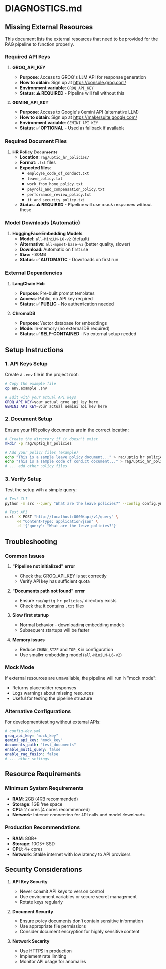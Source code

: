 # DIAGNOSTICS.md

## Missing External Resources

This document lists the external resources that need to be provided for the RAG pipeline to function properly.

### Required API Keys

1. **GROQ_API_KEY**

   - **Purpose**: Access to GROQ's LLM API for response generation
   - **How to obtain**: Sign up at https://console.groq.com/
   - **Environment variable**: `GROQ_API_KEY`
   - **Status**: ⚠️ **REQUIRED** - Pipeline will fail without this

2. **GEMINI_API_KEY**
   - **Purpose**: Access to Google's Gemini API (alternative LLM)
   - **How to obtain**: Sign up at https://makersuite.google.com/
   - **Environment variable**: `GEMINI_API_KEY`
   - **Status**: ✅ **OPTIONAL** - Used as fallback if available

### Required Document Files

1. **HR Policy Documents**
   - **Location**: `rag/uptiq_hr_policies/`
   - **Format**: `.txt` files
   - **Expected files**:
     - `employee_code_of_conduct.txt`
     - `leave_policy.txt`
     - `work_from_home_policy.txt`
     - `payroll_and_compensation_policy.txt`
     - `performance_review_policy.txt`
     - `it_and_security_policy.txt`
   - **Status**: ⚠️ **REQUIRED** - Pipeline will use mock responses without these

### Model Downloads (Automatic)

1. **HuggingFace Embedding Models**
   - **Model**: `all-MiniLM-L6-v2` (default)
   - **Alternative**: `all-mpnet-base-v2` (better quality, slower)
   - **Download**: Automatic on first use
   - **Size**: ~80MB
   - **Status**: ✅ **AUTOMATIC** - Downloads on first run

### External Dependencies

1. **LangChain Hub**

   - **Purpose**: Pre-built prompt templates
   - **Access**: Public, no API key required
   - **Status**: ✅ **PUBLIC** - No authentication needed

2. **ChromaDB**
   - **Purpose**: Vector database for embeddings
   - **Mode**: In-memory (no external DB required)
   - **Status**: ✅ **SELF-CONTAINED** - No external setup needed

## Setup Instructions

### 1. API Keys Setup

Create a `.env` file in the project root:

```bash
# Copy the example file
cp env.example .env

# Edit with your actual API keys
GROQ_API_KEY=your_actual_groq_api_key_here
GEMINI_API_KEY=your_actual_gemini_api_key_here
```

### 2. Document Setup

Ensure your HR policy documents are in the correct location:

```bash
# Create the directory if it doesn't exist
mkdir -p rag/uptiq_hr_policies

# Add your policy files (example)
echo "This is a sample leave policy document..." > rag/uptiq_hr_policies/leave_policy.txt
echo "This is a sample code of conduct document..." > rag/uptiq_hr_policies/employee_code_of_conduct.txt
# ... add other policy files
```

### 3. Verify Setup

Test the setup with a simple query:

```bash
# Test CLI
python -m src --query "What are the leave policies?" --config config.yml

# Test API
curl -X POST "http://localhost:8000/api/v1/query" \
     -H "Content-Type: application/json" \
     -d '{"query": "What are the leave policies?"}'
```

## Troubleshooting

### Common Issues

1. **"Pipeline not initialized" error**

   - Check that GROQ_API_KEY is set correctly
   - Verify API key has sufficient quota

2. **"Documents path not found" error**

   - Ensure `rag/uptiq_hr_policies/` directory exists
   - Check that it contains `.txt` files

3. **Slow first startup**

   - Normal behavior - downloading embedding models
   - Subsequent startups will be faster

4. **Memory issues**
   - Reduce `CHUNK_SIZE` and `TOP_K` in configuration
   - Use smaller embedding model (`all-MiniLM-L6-v2`)

### Mock Mode

If external resources are unavailable, the pipeline will run in "mock mode":

- Returns placeholder responses
- Logs warnings about missing resources
- Useful for testing the pipeline structure

### Alternative Configurations

For development/testing without external APIs:

```yaml
# config-dev.yml
groq_api_key: "mock_key"
gemini_api_key: "mock_key"
documents_path: "test_documents"
enable_multi_query: false
enable_rag_fusion: false
# ... other settings
```

## Resource Requirements

### Minimum System Requirements

- **RAM**: 2GB (4GB recommended)
- **Storage**: 1GB free space
- **CPU**: 2 cores (4 cores recommended)
- **Network**: Internet connection for API calls and model downloads

### Production Recommendations

- **RAM**: 8GB+
- **Storage**: 10GB+ SSD
- **CPU**: 4+ cores
- **Network**: Stable internet with low latency to API providers

## Security Considerations

1. **API Key Security**

   - Never commit API keys to version control
   - Use environment variables or secure secret management
   - Rotate keys regularly

2. **Document Security**

   - Ensure policy documents don't contain sensitive information
   - Use appropriate file permissions
   - Consider document encryption for highly sensitive content

3. **Network Security**
   - Use HTTPS in production
   - Implement rate limiting
   - Monitor API usage for anomalies
